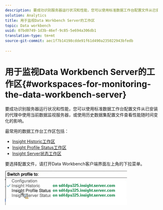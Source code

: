 ```yaml
---
description: 要成功识别服务器运行状况和性能，您可以使用标准数据工作台配置文件从已安装的代理中使用当前数据监视服务器，或使用历史数据集配置文件查看性能随时间变化的影响。
solution: Analytics
title: 用于监视Data Workbench Server的工作区
topic: Data workbench
uuid: 07bd0749-1d3b-46ef-9c85-5e694a306db1
translation-type: tm+mt
source-git-commit: aec1f7b14198cdde91f61d490a235022943bfedb

---
```



# 用于监视Data Workbench Server的工作区{#workspaces-for-monitoring-the-data-workbench-server}

要成功识别服务器运行状况和性能，您可以使用标准数据工作台配置文件从已安装的代理中使用当前数据监视服务器，或使用历史数据集配置文件查看性能随时间变化的影响。

最常用的数据工作台工作区包括：

* [Insight Historic工作区](../../../home/monitoring-installation/monitoring-profiles/monitoring-historical-using.md#concept-4a4661f3728540e699b92dac80c44015)
* [Insight Profile Status工作区](../../../home/monitoring-installation/monitoring-profiles/monitoring-profile-using.md#concept-b4f472ece1094abc9192d89fdce5e104)
* [Insight Server状态工作区](../../../home/monitoring-installation/monitoring-profiles/monitoring-server-using.md#concept-b4f472ece1094abc9192d89fdce5e104)

要选择配置文件，请打开Data Workbench客户端界面左上角的下拉菜单。

![](assets/profile_switch.png)

